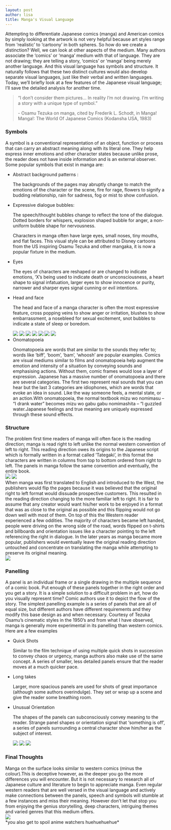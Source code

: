 ```yaml
---
layout: post
author: lisa
title: Manga's Visual Language
---
```

Attempting to differentiate Japanese comics (manga) and American comics by simply looking at the artwork is not very helpful because art styles range from ‘realistic’ to ‘cartoony’ in both spheres. So how do we create a distinction? Well, we can look at other aspects of the medium. Many authors associate the ‘comics’ or ‘manga’ medium with that of language. They are not drawing; they are telling a story, ‘comics’ or ‘manga’ being merely another language. And this visual language has symbols and structure. It naturally follows that these two distinct cultures would also develop separate visual languages, just like their verbal and written languages. Today, we’ll briefly look at a few features of the Japanese visual language; I’ll save the detailed analysis for another time.

<blockquote> 
    <p>“I don’t consider them pictures… In reality I’m not drawing. I’m writing a story with a unique type of symbol.”</p>
    <p>- Osamu Tezuka  on manga, cited by Frederik L. Schodt, in Manga! Manga!: The World Of Japanese Comics (Kodansha USA, 1983)</p>
</blockquote>
<h3>Symbols</h3>
A symbol is a conventional representation of an object, function or process that can carry an abstract meaning along with its literal one. They help express inner emotions and other character states because unlike prose, the reader does not have inside information and is an external observer. Some popular symbols that exist in manga are: 

<ul>
    <li>Abstract background patterns :</li>
    <p>The backgrounds of the pages may abruptly change to match the emotions of the character or the scene, fire for rage, flowers to signify a budding relationship, rain for sadness, fog or mist to show confusion.</p>
    <li> Expressive dialogue bubbles:</li>
    <p>The speech/thought bubbles change to reflect the tone of the dialogue. Dotted borders for whispers, explosion shaped bubble for anger, a non-uniform bubble shape for nervousness.</p>
    <p>Characters in manga often have large eyes, small noses, tiny mouths, and flat faces. This visual style can be attributed to Disney cartoons from the US inspiring Osamu Tezuka and other mangaka, it is now a popular fixture in the medium.</p>
    <li>Eyes</li>
    <p>The eyes of characters are reshaped or are changed to indicate emotions, ‘X’s being used to indicate death or unconsciousness, a heart shape to signal infatuation, larger eyes to show innocence or purity, narrower and sharper eyes signal cunning or evil intentions.<p>
    <li>Head and face</li>
    <p>The head and face of a manga character is often the most expressive feature, cross popping veins to show anger or irritation, blushes to show embarrassment, a nosebleed for sexual excitement, snot bubbles to indicate a state of sleep or boredom.</p>
    <div class='gallery'>
        <img class='image' src='../../../assets/images/manga101/flowers.jpg'/> 
        <img class='image' src='../../../assets/images/manga101/rain.jpg'/> 
        <img class='image' src='../../../assets/images/manga101/excitement.jpg'/> 
        <img class='image' src='../../../assets/images/manga101/nervous.jpg'/>
        <img class='image' src='../../../assets/images/manga101/innocence.jpg'/> 
        <img class='image' src='../../../assets/images/manga101/evil.png'/>  
        <img class='image' src='../../../assets/images/manga101/nosebleed.jpg'/> 
    </div>
    <li>Onomatopoeia</li>
    <p>Onomatopoeia are words that are similar to the sounds they refer to; words like ‘biff’, ‘boom’, ‘bam’,  ‘whoosh’ are popular examples. Comics are visual mediums similar to films and onomatopoeia help augment the emotion and intensity of a situation by conveying sounds and emphasising actions. Without them, comic frames would lose a layer of expression. 
    Japanese has a massive number of onomatopoeia and there are several categories. The first two represent real sounds that you can hear but the last 3 categories are idiophones, which are words that evoke an idea in sound. Like the way someone feels, a mental state, or an action.With onomatopoeia, the normal textbook mizu wo nomimasu – “I drank water” becomes mizu wo gabu gabu nomimashita – “I guzzled water.Japanese feelings and true meaning are uniquely expressed through these sound effects.</p>
</ul>



<h3>Structure</h3>
The problem first time readers of manga will often face is the reading direction; manga is read right to left unlike the normal western convention of left to right. This reading direction owes its origins to the Japanese script which is formally written in a format called ‘Tategaki’, in this format the characters are written in columns from top to bottom ordered from right to left. The panels in manga follow the same convention and eventually, the entire book.
<div class='gallery'>
    <img class='image' src='../../../assets/images/manga101/topdown.jpg'/>
    <img class='image' src='../../../assets/images/manga101/tategaki.jpeg'/> 
</div>
When manga was first translated to English and introduced to the West, the publishers would flip the pages because it was believed that the original right to left format would dissuade prospective customers. This resulted in the reading direction changing to the more familiar left to right. It is fair to assume that any creator would want his/her work to be enjoyed in a format that was as close to the original as possible and this flipping would not go down well with most of them. On top of this the Western reader experienced a few oddities. The majority of characters became left handed, people were driving on the wrong side of the road, words flipped on t-shirts and billboards and orientation issues like a character pointing to the left referencing the right in dialogue. In the later years as manga became more popular, publishers would eventually leave the original reading direction untouched and concentrate on translating the manga while attempting to preserve its original meaning. 
<div class='gallery'>
    <img class='image' src='../../../assets/images/manga101/flipped.jpg'/>
</div>

<h3>Panelling</h3>
A panel is an individual frame or a single drawing in the multiple sequence of a comic book. Put enough of these panels together in the right order and you get a story.  It is a simple solution to a difficult problem in art, how do you visually represent time? Comic authors use it to depict the flow of the story. The simplest panelling example is a series of panels that are all of equal size, but different authors have different requirements and they modify this base design as and when necessary. Courtesy of Tezuka Osamu’s cinematic styles in the 1950’s and from what I have observed, manga is generally more experimental in its panelling than western comics. Here are a few examples
<ul>
    <li>Quick Shots</li>
    <p>Similar to the film technique of using multiple quick shots in succession to convey chaos or urgency, manga authors also make use of the same concept. A series of smaller, less detailed panels ensure that the reader moves at a much quicker pace. </p>
    <li>Long takes</li>
    <p>Larger, more spacious panels are used for shots of great importance (although some authors overindulge). They set or wrap up a scene and give the reader some breathing room. </p>
    <li>Unusual Orientation</li>
    <p>The shapes of the panels can subconsciously convey meaning to the reader. Strange panel shapes or orientation signal that ‘something is off’, a series of panels surrounding a central character show him/her as the subject of interest. </p>
    <div class='gallery'>
        <img class='image' src='../../../assets/images/manga101/speed.jpg'/>
        <img class='image' src='../../../assets/images/manga101/longshot.jpg'/>
        <img class='image' src='../../../assets/images/manga101/focus.jpg'/>
    </div>
</ul>

<h3>Final Thoughts</h3>
Manga on the surface looks similar to western comics (minus the colour).This is deceptive however, as the deeper you go the more differences you will encounter. But it is not necessary to research all of Japanese culture and literature to begin to appreciate manga. Even regular western readers that are well versed in the visual language and actively make connections between the panels, speech and symbols will stumble at a few instances and miss their meaning. However don’t let that stop you from enjoying the genius storytelling, deep characters, intriguing themes and varied genres that this medium offers. 
<div class='gallery'>
    <img class='image' src='../../../assets/images/manga101/basement.jpg'/>
</div>
*you also get to spoil anime watchers huehuehuehue*
    